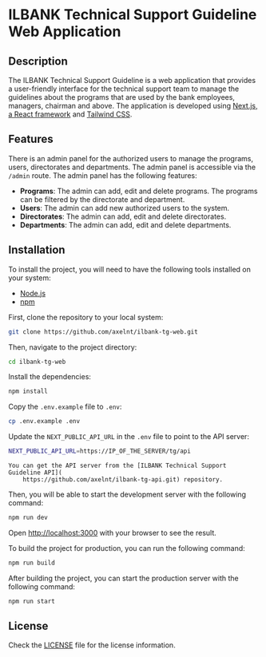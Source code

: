 # ILBANK Technical Support Guideline Web Application

## Description

The ILBANK Technical Support Guideline is a web application that provides a user-friendly interface for the technical support team to manage the guidelines about the programs that are used by the bank employees, managers, chairman and above. The application is developed using [Next.js, a React framework](https://nextjs.org/) and [Tailwind CSS](https://tailwindcss.com/).

## Features

There is an admin panel for the authorized users to manage the programs, users, directorates and departments. The admin panel is accessible via the `/admin` route. The admin panel has the following features:

-   **Programs**: The admin can add, edit and delete programs. The programs can be filtered by the directorate and department.
-   **Users**: The admin can add new authorized users to the system.
-   **Directorates**: The admin can add, edit and delete directorates.
-   **Departments**: The admin can add, edit and delete departments.

## Installation

To install the project, you will need to have the following tools installed on your system:

-   [Node.js](https://nodejs.org/)
-   [npm](https://www.npmjs.com/)

First, clone the repository to your local system:

```bash
git clone https://github.com/axelnt/ilbank-tg-web.git
```

Then, navigate to the project directory:

```bash
cd ilbank-tg-web
```

Install the dependencies:

```bash
npm install
```

Copy the `.env.example` file to `.env`:

```bash
cp .env.example .env
```

Update the `NEXT_PUBLIC_API_URL` in the `.env` file to point to the API server:

```bash
NEXT_PUBLIC_API_URL=https://IP_OF_THE_SERVER/tg/api
```

    You can get the API server from the [ILBANK Technical Support Guideline API](
        https://github.com/axelnt/ilbank-tg-api.git) repository.

Then, you will be able to start the development server with the following command:

```bash
npm run dev
```

Open [http://localhost:3000](http://localhost:3000) with your browser to see the result.

To build the project for production, you can run the following command:

```bash
npm run build
```

After building the project, you can start the production server with the following command:

```bash
npm run start
```

## License

Check the [LICENSE](LICENSE) file for the license information.

